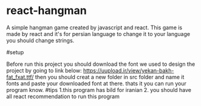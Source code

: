 # react-hangman
A simple hangman game created by javascript and react.
This game is made by react and it's for persian language to change it to your language you should change strings.

#setup

Before run this project you should download the font we used to design the project by going to link below:
https://uupload.ir/view/yekan-bakh-fat_fxat.ttf/
then you should creat a new folder in src folder and name it fonts and paste your downloaded font at there.
thats it you can run your program know.
#tips
1.this program has bild for iranian
2. you should have all react recommendation to run this program

